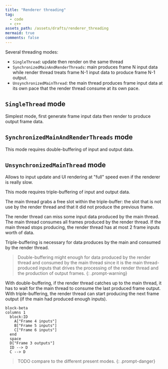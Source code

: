 ```yaml
---
title: "Renderer threading"
tag:
  - code
  - c++
assets_path: /assets/drafts/renderer_threading
mermaid: true
comments: false
---
```



Several threading modes:
 * `SingleThread`: update then render on the same thread
 * `SynchronizedMainAndRenderThreads`: main produces frame N input data while render thread treats frame N-1 input data to produce frame N-1 output.
 * `UnsynchronizedMainThread`: the main thread produces frame input data at its own pace that the render thread consume at its own pace.


## `SingleThread` mode

Simplest mode, first generate frame input data then render to produce output frame data.

##  `SynchronizedMainAndRenderThreads` mode

This mode requires double-buffering of input and output data.


##  `UnsynchronizedMainThread` mode


Allows to input update and UI rendering at "full" speed even if the renderer is really slow.

This mode requires triple-buffering of input and output data.

The main thread grabs a free slot within the triple-buffer: the slot that is not use by the render thread and that it did not produce the previous frame.

The render thread can miss some input data produced by the main thread.
The main thread consumes all frames produced by the render thread.
If the main thread stops producing, the render thread has at most 2 frame inputs worth of data.

Triple-buffering is necessary for data produces by the main and consumed by the render thread.

> Double-buffering might enough for data produced by the render thread and consumed by the main thread since it is the main thread-produced inputs that drives the processing of the render thread and the production of output frames.
{: .prompt-warning}

With double-buffering, if the render thread catches up to the main thread, it has to wait for the main thread to consume the last produced frame output.
With triple-buffering, the render thread can start producing the next frame output (if the main had produced enough inputs).


```mermaid
block-beta
columns 1
  block:ID
    A["Frame 4 inputs"]
    B["Frame 5 inputs"]
    C["Frame 6 inputs"]
  end
  space
  D["Frame 3 outputs"]
  ID --> D
  C --> D
```

> TODO compare to the different present modes.
{: .prompt-danger}